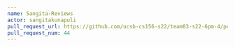```yaml
---
name: Sangita-Reviews
actor: sangitakunapuli
pull_request_url: https://github.com/ucsb-cs156-s22/team03-s22-6pm-4/pull/44
pull_request_num: 44
---
```

